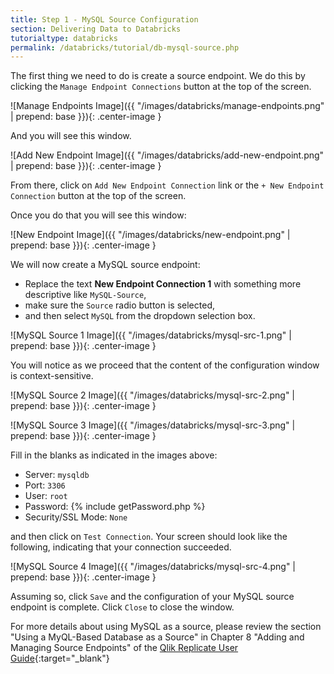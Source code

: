 ```yaml
---
title: Step 1 - MySQL Source Configuration
section: Delivering Data to Databricks
tutorialtype: databricks
permalink: /databricks/tutorial/db-mysql-source.php
---
```


The first thing we need to do is create a source endpoint. We do this by clicking 
the `Manage Endpoint Connections` button at the top of the screen.

![Manage Endpoints Image]({{ "/images/databricks/manage-endpoints.png" | prepend: base }}){: .center-image }

And you will see this window.

![Add New Endpoint Image]({{ "/images/databricks/add-new-endpoint.png" | prepend: base }}){: .center-image }

From there, click on `Add New Endpoint Connection` link or the `+ New Endpoint Connection` button 
at the top of the screen.

Once you do that you will see this window:

![New Endpoint Image]({{ "/images/databricks/new-endpoint.png" | prepend: base }}){: .center-image }

We will now create a MySQL source endpoint:
* Replace the text **New Endpoint Connection 1** with something more descriptive 
like  `MySQL-Source`, 
* make sure the `Source` radio button is selected, 
* and then select `MySQL` from the dropdown selection box.

![MySQL Source 1 Image]({{ "/images/databricks/mysql-src-1.png" | prepend: base }}){: .center-image }

You will notice as we proceed that the content of the configuration window is context-sensitive.

![MySQL Source 2 Image]({{ "/images/databricks/mysql-src-2.png" | prepend: base }}){: .center-image }

![MySQL Source 3 Image]({{ "/images/databricks/mysql-src-3.png" | prepend: base }}){: .center-image }

Fill in the blanks as indicated in the images above:
* Server: `mysqldb`
* Port: `3306`
* User: `root`
* Password: {% include getPassword.php %}
* Security/SSL Mode: `None`

and then click on `Test Connection`. Your screen should look like the following, indicating that
your connection succeeded.

![MySQL Source 4 Image]({{ "/images/databricks/mysql-src-4.png" | prepend: base }}){: .center-image }


Assuming so, click `Save` and the configuration of your MySQL source endpoint is complete.
Click `Close` to close the window.


For more details about using MySQL as a source, please review the section
"Using a MyQL-Based Database as a Source" in Chapter 8 "Adding and Managing Source Endpoints" of the
[Qlik Replicate User Guide](/files/Qlik_Replicate_User_Guide.pdf){:target="_blank"}

